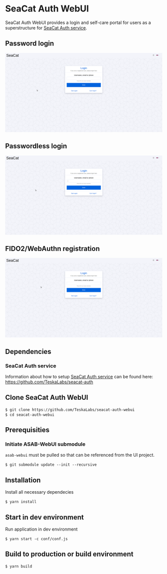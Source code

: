 # SeaCat Auth WebUI

SeaCat Auth WebUI provides a login and self-care portal for users as a superstructure for [SeaCat Auth service](https://github.com/TeskaLabs/seacat-auth).

## Password login

![Password login](./doc/images/pwd-login.gif "Login with password")

## Passwordless login

![Passwordless login](./doc/images/fido2-login.gif "Passwordless login")

## FIDO2/WebAuthn registration

![FIDO2/WebAuthn registration](./doc/images/fido2-reg.gif "FIDO2/WebAuthn registration")

## Dependencies

### SeaCat Auth service

Information about how to setup [SeaCat Auth service](https://github.com/TeskaLabs/seacat-auth) can be found here: https://github.com/TeskaLabs/seacat-auth

## Clone SeaCat Auth WebUI

```
$ git clone https://github.com/TeskaLabs/seacat-auth-webui
$ cd seacat-auth-webui
```

## Prerequisities

### Initiate ASAB-WebUI submodule

`asab-webui` must be pulled so that can be referenced from the UI project.

```
$ git submodule update --init --recursive
```

## Installation

Install all necessary dependecies

```
$ yarn install
```

## Start in dev environment

Run application in dev environment

```
$ yarn start -c conf/conf.js
```

## Build to production or build environment

```
$ yarn build
```
